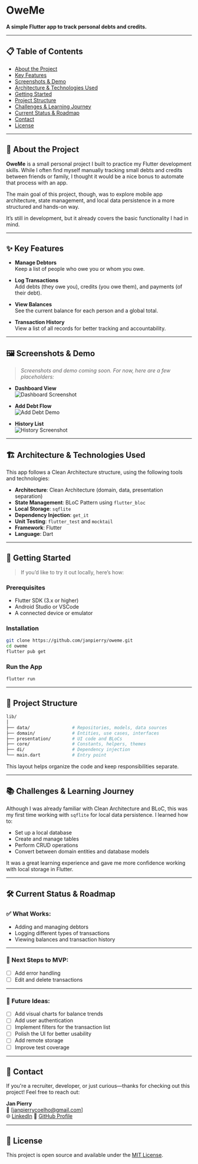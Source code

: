 # OweMe

**A simple Flutter app to track personal debts and credits.**

---

## 📋 Table of Contents

- [About the Project](#about-the-project)
- [Key Features](#key-features)
- [Screenshots & Demo](#screenshots--demo)
- [Architecture & Technologies Used](#architecture--technologies-used)
- [Getting Started](#getting-started)
- [Project Structure](#project-structure)
- [Challenges & Learning Journey](#challenges--learning-journey)
- [Current Status & Roadmap](#current-status--roadmap)
- [Contact](#contact)
- [License](#license)

---

## 🧭 About the Project

**OweMe** is a small personal project I built to practice my Flutter development skills. While I often find myself manually tracking small debts and credits between friends or family, I thought it would be a nice bonus to automate that process with an app.

The main goal of this project, though, was to explore mobile app architecture, state management, and local data persistence in a more structured and hands-on way.

It’s still in development, but it already covers the basic functionality I had in mind.

---

## ✨ Key Features

- **Manage Debtors**  
  Keep a list of people who owe you or whom you owe.

- **Log Transactions**  
  Add debts (they owe you), credits (you owe them), and payments (of their debt).

- **View Balances**  
  See the current balance for each person and a global total.

- **Transaction History**  
  View a list of all records for better tracking and accountability.

---

## 🖼️ Screenshots & Demo

> *Screenshots and demo coming soon. For now, here are a few placeholders:*

- **Dashboard View**  
  ![Dashboard Screenshot](screenshots/[add-screenshot-of-dashboard.png])

- **Add Debt Flow**  
  ![Add Debt Demo](screenshots/[add-gif-of-adding-debt.gif])

- **History List**  
  ![History Screenshot](screenshots/[add-screenshot-of-history.png])

---

## 🏗️ Architecture & Technologies Used

This app follows a Clean Architecture structure, using the following tools and technologies:

- **Architecture**: Clean Architecture (domain, data, presentation separation)
- **State Management**: BLoC Pattern using `flutter_bloc`
- **Local Storage**: `sqflite`
- **Dependency Injection**: `get_it`
- **Unit Testing**: `flutter_test` and `mocktail`
- **Framework**: Flutter
- **Language**: Dart

---

## 🚀 Getting Started

> If you’d like to try it out locally, here’s how:

### Prerequisites

- Flutter SDK (3.x or higher)
- Android Studio or VSCode
- A connected device or emulator

### Installation

```bash
git clone https://github.com/janpierry/oweme.git
cd oweme
flutter pub get
```

### Run the App

```bash
flutter run
```

---

## 🧱 Project Structure

```bash
lib/
│
├── data/                # Repositories, models, data sources
├── domain/              # Entities, use cases, interfaces
├── presentation/        # UI code and BLoCs
├── core/                # Constants, helpers, themes
├── di/                  # Dependency injection
└── main.dart            # Entry point
```

This layout helps organize the code and keep responsibilities separate.

---

## 📚 Challenges & Learning Journey

Although I was already familiar with Clean Architecture and BLoC, this was my first time working with `sqflite` for local data persistence. I learned how to:

- Set up a local database
- Create and manage tables
- Perform CRUD operations
- Convert between domain entities and database models

It was a great learning experience and gave me more confidence working with local storage in Flutter.

---

## 🛠️ Current Status & Roadmap

### ✅ What Works:
- Adding and managing debtors
- Logging different types of transactions
- Viewing balances and transaction history

---

### 🔧 Next Steps to MVP:
- [ ] Add error handling
- [ ] Edit and delete transactions

---

### 🚀 Future Ideas:
- [ ] Add visual charts for balance trends
- [ ] Add user authentication
- [ ] Implement filters for the transaction list
- [ ] Polish the UI for better usability
- [ ] Add remote storage
- [ ] Improve test coverage

---

## 👤 Contact

If you're a recruiter, developer, or just curious—thanks for checking out this project! Feel free to reach out:

**Jan Pierry**  
📧 [janpierrycoelho@gmail.com]  
🌐 [LinkedIn](https://www.linkedin.com/in/jan-pierry/)
📂 [GitHub Profile](https://github.com/janpierry)

---

## 📝 License

This project is open source and available under the [MIT License](LICENSE).